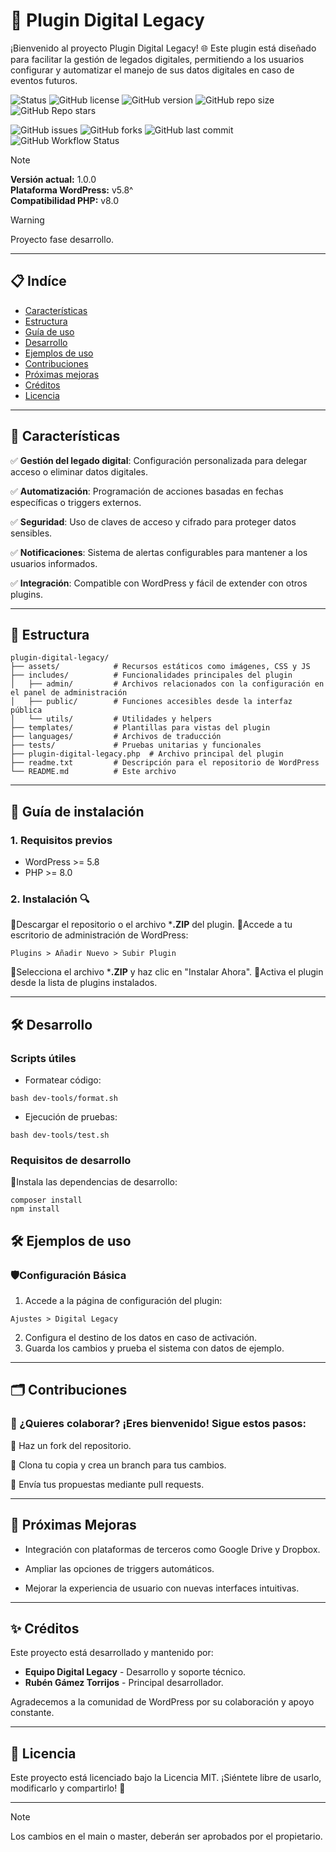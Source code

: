# 💾 **Plugin Digital Legacy**

¡Bienvenido al proyecto Plugin Digital Legacy! 🌐 Este plugin está diseñado para facilitar la gestión de legados digitales, permitiendo a los usuarios configurar y automatizar el manejo de sus datos digitales en caso de eventos futuros.

![Status](https://img.shields.io/badge/Estado-En%20Desarrollo-yellow?style=flat-square)
![GitHub license](https://img.shields.io/github/license/RUGATOR-TECHNOLOGY/PluginDigitalLegacy?style=flat-square)
![GitHub version](https://img.shields.io/github/v/tag/RUGATOR-TECHNOLOGY/PluginDigitalLegacy?label=versión&style=flat-square)
![GitHub repo size](https://img.shields.io/github/repo-size/RUGATOR-TECHNOLOGY/PluginDigitalLegacy?style=flat-square)
![GitHub Repo stars](https://img.shields.io/github/stars/RUGATOR-TECHNOLOGY/PluginDigitalLegacy?style=social)

![GitHub issues](https://img.shields.io/github/issues/RUGATOR-TECHNOLOGY/PluginDigitalLegacy?style=flat-square)
![GitHub forks](https://img.shields.io/github/forks/RUGATOR-TECHNOLOGY/PluginDigitalLegacy?style=flat-square)
![GitHub last commit](https://img.shields.io/github/last-commit/RUGATOR-TECHNOLOGY/PluginDigitalLegacy?style=flat-square)
![GitHub Workflow Status](https://img.shields.io/github/actions/workflow/status/RUGATOR-TECHNOLOGY/PluginDigitalLegacy/main.yml?style=flat-square)


> [!NOTE]
> **Versión actual:** 1.0.0  
> **Plataforma WordPress:** v5.8^  
> **Compatibilidad PHP:** v8.0

> [!WARNING]
> Proyecto fase desarrollo.

---

## 📋 Indíce
- [Características](#-características)
- [Estructura](#-estructura)
- [Guía de uso](#-guía-de-uso)
- [Desarrollo](#-desarrollo)
- [Ejemplos de uso](#-ejemplos-de-uso)
- [Contribuciones](#-contribuciones)
- [Próximas mejoras](#-próximas-mejoras)
- [Créditos](#-créditos)
- [Licencia](#-licencia)

---

## 🌟 **Características**

✅ **Gestión del legado digital**: Configuración personalizada para delegar acceso o eliminar datos digitales.

✅ **Automatización**: Programación de acciones basadas en fechas específicas o triggers externos.

✅ **Seguridad**: Uso de claves de acceso y cifrado para proteger datos sensibles.

✅ **Notificaciones**: Sistema de alertas configurables para mantener a los usuarios informados.

✅ **Integración**: Compatible con WordPress y fácil de extender con otros plugins.

---

## 📂 **Estructura**

```plaintext
plugin-digital-legacy/
├── assets/            # Recursos estáticos como imágenes, CSS y JS
├── includes/          # Funcionalidades principales del plugin
│   ├── admin/         # Archivos relacionados con la configuración en el panel de administración
│   ├── public/        # Funciones accesibles desde la interfaz pública
│   └── utils/         # Utilidades y helpers
├── templates/         # Plantillas para vistas del plugin
├── languages/         # Archivos de traducción
├── tests/             # Pruebas unitarias y funcionales
├── plugin-digital-legacy.php  # Archivo principal del plugin
├── readme.txt         # Descripción para el repositorio de WordPress
└── README.md          # Este archivo
```
---

## 🚀 **Guía de instalación**
### 1. Requisitos previos
- WordPress >= 5.8
- PHP >= 8.0

### 2. Instalación 🔍
🔹Descargar el repositorio o el archivo ***.ZIP** del plugin.
🔹Accede a tu escritorio de administración de WordPress:

```
Plugins > Añadir Nuevo > Subir Plugin
```
🔹Selecciona el archivo ***.ZIP** y haz clic en "Instalar Ahora".
🔹Activa el plugin desde la lista de plugins instalados.

---

## 🛠️ **Desarrollo**
### Scripts útiles
- Formatear código:

```
bash dev-tools/format.sh
```

- Ejecución de pruebas:

```
bash dev-tools/test.sh
```

### Requisitos de desarrollo
🔹Instala las dependencias de desarrollo:
```
composer install
npm install
```

## 🛠️ **Ejemplos de uso**
### 🛡️Configuración Básica
1. Accede a la página de configuración del plugin:
```
Ajustes > Digital Legacy
```
2. Configura el destino de los datos en caso de activación.
3. Guarda los cambios y prueba el sistema con datos de ejemplo.

---

## 🗂️ Contribuciones

### 🤝 ¿Quieres colaborar? ¡Eres bienvenido! Sigue estos pasos:

🔹 Haz un fork del repositorio.

🔹 Clona tu copia y crea un branch para tus cambios.

🔹 Envía tus propuestas mediante pull requests.

---

## 🔮 Próximas Mejoras

- Integración con plataformas de terceros como Google Drive y Dropbox.

- Ampliar las opciones de triggers automáticos.

- Mejorar la experiencia de usuario con nuevas interfaces intuitivas.

---

## ✨ Créditos

Este proyecto está desarrollado y mantenido por:

- **Equipo Digital Legacy** - Desarrollo y soporte técnico.
- **Rubén Gámez Torrijos** - Principal desarrollador.

Agradecemos a la comunidad de WordPress por su colaboración y apoyo constante.

---

## 📝 Licencia

Este proyecto está licenciado bajo la Licencia MIT. ¡Siéntete libre de usarlo, modificarlo y compartirlo! 🚀

---

> [!NOTE]
> Los cambios en el main o master, deberán ser aprobados por el propietario.

